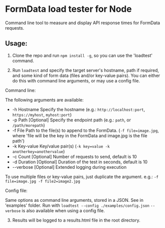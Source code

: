 # FormData load tester for Node
Command line tool to measure and display API response times for FormData requests.

## Usage:
1) Clone the repo and run `npm install -g`, so you can use the 'loadtest' command.

2) Run `loadtest` and specify the target server's hostname, path if required, and some kind of form data (files and/or key-value pairs). You can either do this with command line arguments, or may use a config file.


Command line:

The following arguments are available:
* -h    Hostname    Specify the hostname (e.g.: `http://localhost:port`, `https://myhost`, `myhost:port`)
* -p    Path        [Optional] Specify the endpoint path (e.g.: `path`, or `/path/morepath`)
* -f    File        Path to the file(s) to append to the FormData. (`-f file=image.jpg`, where 'file will be the key in the FormData and image.jpg is the file path')
* -k    Key-value   Key/value pair(s) (`-k key=value -k anotherkey=anothervalue`)
* -c    Count       [Optional] Number of requests to send, default is 10
* -d    Duration    [Optional] Duration of the test in seconds, default is 10
* --verbose         [Optional] Extended logging during execution

To use multiple files or key-value pairs, just duplicate the argument. e.g.: `-f file=image.jpg -f file2=image2.jpg`


Config file:

Same options as command line arguments, stored in a JSON. See in 'examples' folder.
Run with `loadtest --config ./examples/config.json`
`--verbose` is also available when using a config file.

3) Results will be logged to a results.html file in the root directory.